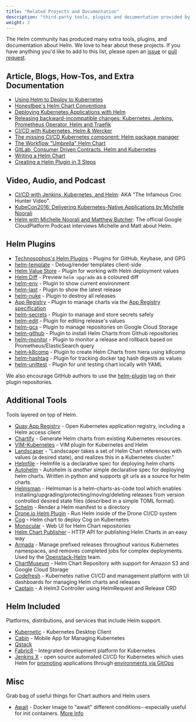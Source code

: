 ```yaml
---
title: "Related Projects and Documentation"
description: "third-party tools, plugins and documentation provided by the community!"
weight: 3
---
```


The Helm community has produced many extra tools, plugins, and documentation about
Helm. We love to hear about these projects. If you have anything you'd like to
add to this list, please open an [issue](https://github.com/helm/helm/issues)
or [pull request](https://github.com/helm/helm/pulls).

## Article, Blogs, How-Tos, and Extra Documentation

- [Using Helm to Deploy to Kubernetes](https://daemonza.github.io/2017/02/20/using-helm-to-deploy-to-kubernetes/)
- [Honestbee's Helm Chart Conventions](https://gist.github.com/so0k/f927a4b60003cedd101a0911757c605a)
- [Deploying Kubernetes Applications with Helm](http://cloudacademy.com/blog/deploying-kubernetes-applications-with-helm/)
- [Releasing backward-incompatible changes: Kubernetes, Jenkins, Prometheus Operator, Helm and Traefik](https://medium.com/@enxebre/releasing-backward-incompatible-changes-kubernetes-jenkins-plugin-prometheus-operator-helm-self-6263ca61a1b1#.e0c7elxhq)
- [CI/CD with Kubernetes, Helm & Wercker ](http://www.slideshare.net/Diacode/cicd-with-kubernetes-helm-wercker-madscalability)
- [The missing CI/CD Kubernetes component: Helm package manager](https://hackernoon.com/the-missing-ci-cd-kubernetes-component-helm-package-manager-1fe002aac680#.691sk2zhu)
- [The Workflow "Umbrella" Helm Chart](https://deis.com/blog/2017/workflow-chart-assembly)
- [GitLab, Consumer Driven Contracts, Helm and Kubernetes](https://medium.com/@enxebre/gitlab-consumer-driven-contracts-helm-and-kubernetes-b7235a60a1cb#.xwp1y4tgi)
- [Writing a Helm Chart](https://www.influxdata.com/packaged-kubernetes-deployments-writing-helm-chart/)
- [Creating a Helm Plugin in 3 Steps](http://technosophos.com/2017/03/21/creating-a-helm-plugin.html)

## Video, Audio, and Podcast

- [CI/CD with Jenkins, Kubernetes, and Helm](https://www.youtube.com/watch?v=NVoln4HdZOY): AKA "The Infamous Croc Hunter Video".
- [KubeCon2016: Delivering Kubernetes-Native Applications by Michelle Noorali](https://www.youtube.com/watch?v=zBc1goRfk3k&index=49&list=PLj6h78yzYM2PqgIGU1Qmi8nY7dqn9PCr4)
- [Helm with Michelle Noorali and Matthew Butcher](https://gcppodcast.com/post/episode-50-helm-with-michelle-noorali-and-matthew-butcher/): The official Google CloudPlatform Podcast interviews Michelle and Matt about Helm.

## Helm Plugins

- [Technosophos's Helm Plugins](https://github.com/technosophos/helm-plugins) - Plugins for GitHub, Keybase, and GPG
- [helm-template](https://github.com/technosophos/helm-template) - Debug/render templates client-side
- [Helm Value Store](https://github.com/skuid/helm-value-store) - Plugin for working with Helm deployment values
- [Helm Diff](https://github.com/databus23/helm-diff) - Preview `helm upgrade` as a coloured diff
- [helm-env](https://github.com/adamreese/helm-env) - Plugin to show current environment
- [helm-last](https://github.com/adamreese/helm-last) - Plugin to show the latest release
- [helm-nuke](https://github.com/adamreese/helm-nuke) - Plugin to destroy all releases
- [App Registry](https://github.com/app-registry/helm-plugin) - Plugin to manage charts via the [App Registry specification](https://github.com/app-registry/spec)
- [helm-secrets](https://github.com/futuresimple/helm-secrets) - Plugin to manage and store secrets safely
- [helm-edit](https://github.com/mstrzele/helm-edit) - Plugin for editing release's values
- [helm-gcs](https://github.com/nouney/helm-gcs) - Plugin to manage repositories on Google Cloud Storage
- [helm-github](https://github.com/sagansystems/helm-github) - Plugin to install Helm Charts from Github repositories
- [helm-monitor](https://github.com/ContainerSolutions/helm-monitor) - Plugin to monitor a release and rollback based on Prometheus/ElasticSearch query
- [helm-k8comp](https://github.com/cststack/k8comp) - Plugin to create Helm Charts from hiera using k8comp
- [helm-hashtag](https://github.com/balboah/helm-hashtag) - Plugin for tracking docker tag hash digests as values
- [helm-unittest](https://github.com/lrills/helm-unittest) - Plugin for unit testing chart locally with YAML

We also encourage GitHub authors to use the [helm-plugin](https://github.com/search?q=topic%3Ahelm-plugin&type=Repositories)
tag on their plugin repositories.

## Additional Tools

Tools layered on top of Helm.

- [Quay App Registry](https://coreos.com/blog/quay-application-registry-for-kubernetes.html) - Open Kubernetes application registry, including a Helm access client
- [Chartify](https://github.com/appscode/chartify) - Generate Helm charts from existing Kubernetes resources.
- [VIM-Kubernetes](https://github.com/andrewstuart/vim-kubernetes) - VIM plugin for Kubernetes and Helm
- [Landscaper](https://github.com/Eneco/landscaper/) - "Landscaper takes a set of Helm Chart references with values (a desired state), and realizes this in a Kubernetes cluster."
- [Helmfile](https://github.com/roboll/helmfile) - Helmfile is a declarative spec for deploying helm charts
- [Autohelm](https://github.com/reactiveops/autohelm) - Autohelm is _another_ simple declarative spec for deploying helm charts. Written in python and supports git urls as a source for helm charts.
- [Helmsman](https://github.com/Praqma/helmsman) - Helmsman is a helm-charts-as-code tool which enables installing/upgrading/protecting/moving/deleting releases from version controlled desired state files (described in a simple TOML format).  
- [Schelm](https://github.com/databus23/schelm) - Render a Helm manifest to a directory
- [Drone.io Helm Plugin](http://plugins.drone.io/ipedrazas/drone-helm/) - Run Helm inside of the Drone CI/CD system
- [Cog](https://github.com/ohaiwalt/cog-helm) - Helm chart to deploy Cog on Kubernetes
- [Monocular](https://github.com/helm/monocular) - Web UI for Helm Chart repositories
- [Helm Chart Publisher](https://github.com/luizbafilho/helm-chart-publisher) - HTTP API for publishing Helm Charts in an easy way
- [Armada](https://github.com/att-comdev/armada) - Manage prefixed releases throughout various Kubernetes namespaces, and removes completed jobs for complex deployments. Used by the [Openstack-Helm](https://github.com/openstack/openstack-helm) team.
- [ChartMuseum](https://github.com/chartmuseum/chartmuseum) - Helm Chart Repository with support for Amazon S3 and Google Cloud Storage
- [Codefresh](https://codefresh.io) - Kubernetes native CI/CD and management platform with UI dashboards for managing Helm charts and releases
- [Captain](https://github.com/alauda/captain) - A Helm3 Controller using HelmRequest and Release CRD

## Helm Included

Platforms, distributions, and services that include Helm support.

- [Kubernetic](https://kubernetic.com/) - Kubernetes Desktop Client
- [Cabin](http://www.skippbox.com/cabin/) - Mobile App for Managing Kubernetes
- [Qstack](https://qstack.com)
- [Fabric8](https://fabric8.io) - Integrated development platform for Kubernetes
- [Jenkins X](http://jenkins-x.io/) - open source automated CI/CD for Kubernetes which uses Helm for [promoting](http://jenkins-x.io/about/features/#promotion) applications through [environments via GitOps](http://jenkins-x.io/about/features/#environments)

## Misc

Grab bag of useful things for Chart authors and Helm users

- [Await](https://github.com/saltside/await) - Docker image to "await" different conditions--especially useful for init containers. [More Info](http://blog.slashdeploy.com/2017/02/16/introducing-await/)
